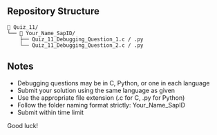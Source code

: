 ## Repository Structure
```
📁 Quiz_11/
└── 📁 Your_Name_SapID/
    ├── Quiz_11_Debugging_Question_1.c / .py
    └── Quiz_11_Debugging_Question_2.c / .py
```

## Notes
- Debugging questions may be in C, Python, or one in each language
- Submit your solution using the same language as given
- Use the appropriate file extension (.c for C, .py for Python)
- Follow the folder naming format strictly: Your_Name_SapID
- Submit within time limit

Good luck!
